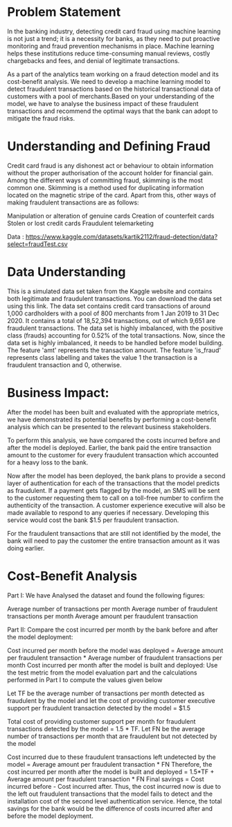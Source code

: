 # Problem Statement
In the banking industry, detecting credit card fraud using machine learning is not just a trend; it is a necessity for banks, as they need to put proactive monitoring and fraud prevention mechanisms in place. Machine learning helps these institutions reduce time-consuming manual reviews, costly chargebacks and fees, and denial of legitimate transactions.

As a part of the analytics team working on a fraud detection model and its cost-benefit analysis. We need to develop a machine learning model to detect fraudulent transactions based on the historical transactional data of customers with a pool of merchants.Based on your understanding of the model, we have to analyse the business impact of these fraudulent transactions and recommend the optimal ways that the bank can adopt to mitigate the fraud risks.

 

# Understanding and Defining Fraud

Credit card fraud is any dishonest act or behaviour to obtain information without the proper authorisation of the account holder for financial gain. Among the different ways of committing fraud, skimming is the most common one. Skimming is a method used for duplicating information located on the magnetic stripe of the card.  Apart from this, other ways of making fraudulent transactions are as follows:

Manipulation or alteration of genuine cards
Creation of counterfeit cards
Stolen or lost credit cards
Fraudulent telemarketing

Data : https://www.kaggle.com/datasets/kartik2112/fraud-detection/data?select=fraudTest.csv

# Data Understanding

This is a simulated data set taken from the Kaggle website and contains both legitimate and fraudulent transactions. You can download the data set using this link.
The data set contains credit card transactions of around 1,000 cardholders with a pool of 800 merchants from 1 Jan 2019 to 31 Dec 2020. It contains a total of 18,52,394 transactions, out of which 9,651 are fraudulent transactions. The data set is highly imbalanced, with the positive class (frauds) accounting for 0.52% of the total transactions. Now, since the data set is highly imbalanced, it needs to be handled before model building. The feature 'amt' represents the transaction amount. The feature 'is_fraud' represents class labelling and takes the value 1 the transaction is a fraudulent transaction and 0, otherwise.

# Business Impact:

After the model has been built and evaluated with the appropriate metrics, we have demonstrated its potential benefits by performing a cost-benefit analysis which can be presented to the relevant business stakeholders. 

To perform this analysis, we have compared the costs incurred before and after the model is deployed. Earlier, the bank paid the entire transaction amount to the customer for every fraudulent transaction which accounted for a heavy loss to the bank.

Now after the model has been deployed, the bank plans to provide a second layer of authentication for each of the transactions that the model predicts as fraudulent. If a payment gets flagged by the model, an SMS will be sent to the customer requesting them to call on a toll-free number to confirm the authenticity of the transaction. A customer experience executive will also be made available to respond to any queries if necessary. Developing this service would cost the bank $1.5 per fraudulent transaction.

For the fraudulent transactions that are still not identified by the model, the bank will need to pay the customer the entire transaction amount as it was doing earlier.

# Cost-Benefit Analysis


Part I: We have Analysed the dataset and found the following figures:

Average number of transactions per month 
Average number of fraudulent transactions per month
Average amount per fraudulent transaction 

Part II: Compare the cost incurred per month by the bank before and after the model deployment:

Cost incurred per month before the model was deployed = Average amount per fraudulent transaction * Average number of fraudulent transactions per month
Cost incurred per month after the model is built and deployed: Use the test metric from the model evaluation part and the calculations performed in Part I to compute the values given below
 

Let TF be the average number of transactions per month detected as fraudulent by the model and let the cost of providing customer executive support per fraudulent transaction detected by the model = $1.5

Total cost of providing customer support per month for fraudulent transactions detected by the model = 1.5 * TF.
Let FN be the average number of transactions per month that are fraudulent but not detected by the model 

Cost incurred due to these fraudulent transactions left undetected by the model = Average amount per fraudulent transaction * FN
Therefore, the cost incurred per month after the model is built and deployed = 1.5*TF + Average amount per fraudulent transaction * FN
Final savings = Cost incurred before - Cost incurred after.
Thus, the cost incurred now is due to the left out fraudulent transactions that the model fails to detect and the installation cost of the second level authentication service. Hence, the total savings for the bank would be the difference of costs incurred after and before the model deployment.
